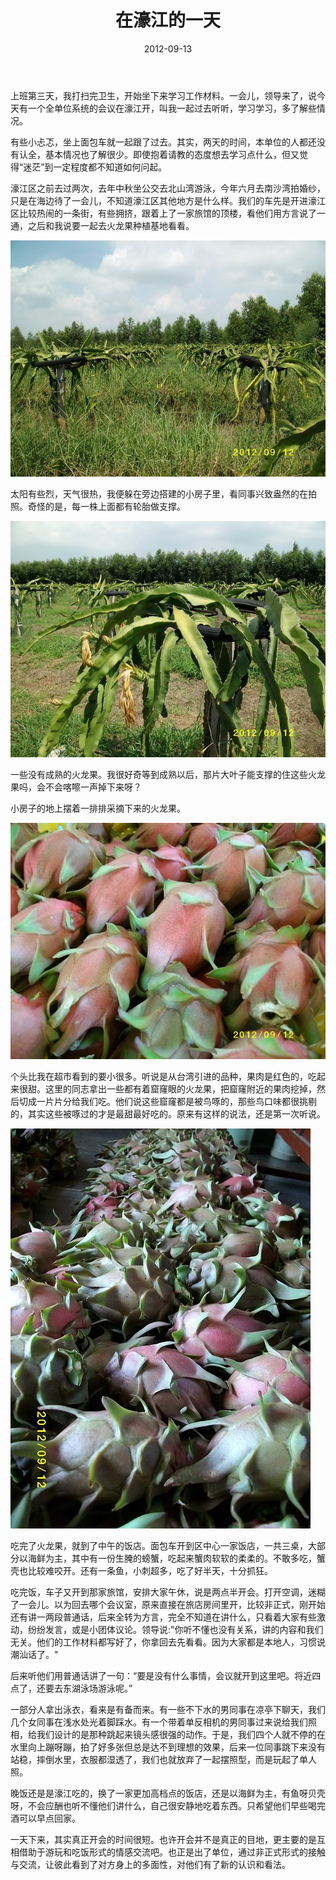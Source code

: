 ﻿---
title: "在濠江的一天"
date: 2012-09-13
categories: 
  - "essay"
tags: 
  - "汕头"
  - "海鲜"
  - "火龙果"
---

上班第三天，我打扫完卫生，开始坐下来学习工作材料。一会儿，领导来了，说今天有一个全单位系统的会议在濠江开，叫我一起过去听听，学习学习，多了解些情况。

有些小忐忑，坐上面包车就一起跟了过去。其实，两天的时间，本单位的人都还没有认全，基本情况也了解很少。即使抱着请教的态度想去学习点什么，但又觉得“迷茫”到一定程度都不知道如何问起。

濠江区之前去过两次，去年中秋坐公交去北山湾游泳，今年六月去南沙湾拍婚纱，只是在海边待了一会儿，不知道濠江区其他地方是什么样。我们的车先是开进濠江区比较热闹的一条街，有些拥挤，跟着上了一家旅馆的顶楼，看他们用方言说了一通，之后和我说要一起去火龙果种植基地看看。

![照片 036](/images/8147555008_22347c55f8_z.jpg)

太阳有些烈，天气很热，我便躲在旁边搭建的小房子里，看同事兴致盎然的在拍照。奇怪的是，每一株上面都有轮胎做支撑。

![照片 022](/images/8147526797_fce126cdc2_z.jpg)

一些没有成熟的火龙果。我很好奇等到成熟以后，那片大叶子能支撑的住这些火龙果吗，会不会喀嚓一声掉下来呀？

小房子的地上摆着一排排采摘下来的火龙果。

![照片 011](/images/8147563576_7bc8560783_z.jpg)

个头比我在超市看到的要小很多。听说是从台湾引进的品种，果肉是红色的，吃起来很甜。这里的同志拿出一些都有着窟窿眼的火龙果，把窟窿附近的果肉挖掉，然后切成一片片分给我们吃。他们说这些窟窿都是被鸟啄的，那些鸟口味都很挑剔的，其实这些被啄过的才是最甜最好吃的。原来有这样的说法，还是第一次听说。

![照片 030](/images/8147557672_c5210039b6_z.jpg)

吃完了火龙果，就到了中午的饭店。面包车开到区中心一家饭店，一共三桌，大部分以海鲜为主，其中有一份生腌的螃蟹，吃起来蟹肉软软的柔柔的。不敢多吃，蟹壳也比较难咬开。还有一条鱼，小刺超多，吃了好半天，十分抓狂。

吃完饭，车子又开到那家旅馆，安排大家午休，说是两点半开会。打开空调，迷糊了一会儿。以为回去哪个会议室，原来直接在旅店房间里开，比较非正式，刚开始还有讲一两段普通话，后来全转为方言，完全不知道在讲什么，只看着大家有些激动，纷纷发言，或是小团体议论。领导说:"你听不懂也没有关系，讲的内容和我们无关。他们的工作材料都写好了，你拿回去先看看。因为大家都是本地人，习惯说潮汕话了。"

后来听他们用普通话讲了一句：“要是没有什么事情，会议就开到这里吧。将近四点了，还要去东湖泳场游泳呢。”

一部分人拿出泳衣，看来是有备而来。有一些不下水的男同事在凉亭下聊天，我们几个女同事在浅水处光着脚踩水。有一个带着单反相机的男同事过来说给我们照相，给我们设计的是那种跳起来镜头感很强的动作。于是，我们四个人就不停的在水里向上蹦呀蹦，拍了好多张但总是达不到理想的效果，后来一位同事跳下来没有站稳，摔倒水里，衣服都湿透了，我们也就放弃了一起摆照型，而是玩起了单人照。

晚饭还是是濠江吃的，换了一家更加高档点的饭店，还是以海鲜为主，有鱼呀贝壳呀，不会应酬也听不懂他们讲什么，自己很安静地吃着东西。只希望他们早些喝完酒可以早点回家。

一天下来，其实真正开会的时间很短。也许开会并不是真正的目地，更主要的是互相借助于游玩和吃饭形式的情感交流吧。也正是出了单位，通过非正式形式的接触与交流，让彼此看到了对方身上的多面性，对他们有了新的认识和看法。
